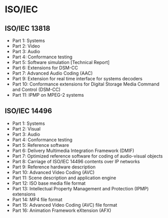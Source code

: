 # ISO/IEC

## ISO/IEC 13818

- Part 1: Systems
- Part 2: Video
- Part 3: Audio
- Part 4: Conformance testing
- Part 5: Software simulation [Technical Report]
- Part 6: Extensions for DSM-CC
- Part 7: Advanced Audio Coding (AAC)
- Part 9: Extension for real time interface for systems decoders
- Part 10: Conformance extensions for Digital Storage Media Command and Control (DSM-CC)
- Part 11: IPMP on MPEG-2 systems

## ISO/IEC 14496

- Part 1: Systems
- Part 2: Visual
- Part 3: Audio
- Part 4: Conformance testing
- Part 5: Reference software
- Part 6: Delivery Multimedia Integration Framework (DMIF)
- Part 7: Optimized reference software for coding of audio-visual objects
- Part 8: Carriage of ISO/IEC 14496 contents over IP networks
- Part 9: Reference hardware description
- Part 10: Advanced Video Coding (AVC)
- Part 11: Scene description and application engine
- Part 12: ISO base media file format
- Part 13: Intellectual Property Management and Protection (IPMP) extensions
- Part 14: MP4 file format
- Part 15: Advanced Video Coding (AVC) file format
- Part 16: Animation Framework eXtension (AFX)

